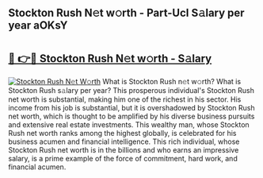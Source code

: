 ## Stockton Rush N𝚎t w𝚘rth - Part-UcI S𝚊lary per year aOKsY

# <h2><a href="http://gc2vt2s.nevu.top/?p=Stockton+Rush">🔗 👉🔴 Stockton Rush N𝚎t w𝚘rth - S𝚊lary</a></h2>

[![Stockton Rush N𝚎t W𝚘rth](https://i.imgur.com/Oavwk0R.jpeg)](http://gc2vt2s.nevu.top/?p=Stockton+Rush)
What is Stockton Rush n𝚎t w𝚘rth? What is Stockton Rush s𝚊lary per year?
This prosperous individual's Stockton Rush net worth is substantial, making him one of the richest in his sector. His income from his job is substantial, but it is overshadowed by Stockton Rush net worth, which is thought to be amplified by his diverse business pursuits and extensive real estate investments. This wealthy man, whose Stockton Rush net worth ranks among the highest globally, is celebrated for his business acumen and financial intelligence. This rich individual, whose Stockton Rush net worth is in the billions and who earns an impressive salary, is a prime example of the force of commitment, hard work, and financial acumen.
